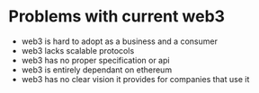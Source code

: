 # Problems with current web3

- web3 is hard to adopt as a business and a consumer
- web3 lacks scalable protocols
- web3 has no proper specification or api
- web3 is entirely dependant on ethereum
- web3 has no clear vision it provides for companies that use it
